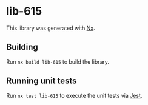 # lib-615

This library was generated with [Nx](https://nx.dev).

## Building

Run `nx build lib-615` to build the library.

## Running unit tests

Run `nx test lib-615` to execute the unit tests via [Jest](https://jestjs.io).
